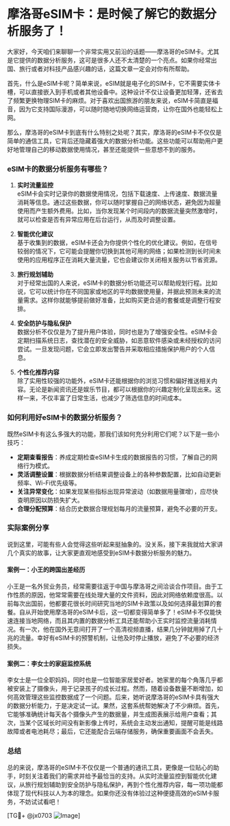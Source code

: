 # 摩洛哥eSIM卡：是时候了解它的数据分析服务了！

大家好，今天咱们来聊聊一个非常实用又前沿的话题——摩洛哥的eSIM卡。尤其是它提供的数据分析服务，这可是很多人还不太清楚的一个亮点。如果你经常出国、旅行或者对科技产品感兴趣的话，这篇文章一定会对你有所帮助。

首先，什么是eSIM卡呢？简单来说，eSIM就是电子化的SIM卡，它不需要实体卡槽，可以直接嵌入到手机或者其他设备中。这种设计不仅让设备更加轻薄，还省去了频繁更换物理SIM卡的麻烦。对于喜欢出国旅游的朋友来说，eSIM卡简直是福音，因为它支持国际漫游，可以随时随地切换网络运营商，让你在国外也能轻松上网。

那么，摩洛哥的eSIM卡到底有什么特别之处呢？其实，摩洛哥的eSIM卡不仅仅是简单的通信工具，它背后还隐藏着强大的数据分析功能。这些功能可以帮助用户更好地管理自己的移动数据使用情况，甚至还能提供一些意想不到的服务。

### eSIM卡的数据分析服务有哪些？

1. **实时流量监控**  
   eSIM卡会实时记录你的数据使用情况，包括下载速度、上传速度、数据流量消耗等信息。通过这些数据，你可以随时掌握自己的网络状态，避免因为超量使用而产生额外费用。比如，当你发现某个时间段内的数据流量突然激增时，就可以检查是否有异常应用在后台运行，从而及时调整设置。

2. **智能优化建议**  
   基于收集到的数据，eSIM卡还会为你提供个性化的优化建议。例如，在信号较弱的情况下，它可能会提醒你切换到其他可用的网络；如果检测到长时间未使用的应用程序正在消耗大量流量，它也会建议你关闭相关服务以节省资源。

3. **旅行规划辅助**  
   对于经常出国的人来说，eSIM卡的数据分析功能还可以帮助规划行程。比如说，它可以统计你在不同国家或地区的平均数据使用量，并据此预测未来的流量需求。这样你就能够提前做好准备，比如购买更合适的套餐或是调整行程安排。

4. **安全防护与隐私保护**  
   数据分析不仅仅是为了提升用户体验，同时也是为了增强安全性。eSIM卡会定期扫描系统日志，查找潜在的安全威胁，如恶意软件感染或未经授权的访问尝试。一旦发现问题，它会立即发出警告并采取相应措施保护用户的个人信息。

5. **个性化推荐内容**  
   除了实用性较强的功能外，eSIM卡还能根据你的浏览习惯和偏好推送相关内容。无论是新闻资讯还是娱乐节目，都可以根据你的兴趣定制化呈现出来。这样一来，不仅丰富了日常生活，也减少了筛选信息的时间成本。

### 如何利用好eSIM卡的数据分析服务？

既然eSIM卡有这么多强大的功能，那我们该如何充分利用它们呢？以下是一些小技巧：

- **定期查看报告**：养成定期检查eSIM卡生成的数据报告的习惯，了解自己的网络行为模式。
- **灵活调整设置**：根据数据分析结果调整设备上的各种参数配置，比如自动更新频率、Wi-Fi优先级等。
- **关注异常变化**：如果发现某些指标出现异常波动（如数据用量骤增），应尽快查明原因以防损失扩大。
- **合理分配预算**：结合历史数据合理规划每月的流量预算，避免不必要的开支。

### 实际案例分享

说到这里，可能有些人会觉得这些听起来挺抽象的。没关系，接下来我就给大家讲几个真实的故事，让大家更直观地感受到eSIM卡数据分析服务的魅力。

#### 案例一：小王的跨国出差经历  
小王是一名外贸业务员，经常需要往返于中国与摩洛哥之间洽谈合作项目。由于工作性质的原因，他常常需要在线处理大量的文件资料，因此对网络依赖度很高。以前每次出国前，他都要花很长时间研究当地的SIM卡政策以及如何选择最划算的套餐。自从开始使用摩洛哥的eSIM卡后，这一切都变得简单多了！eSIM卡不仅能快速连接当地网络，而且其内置的数据分析工具还能帮助小王实时监控流量消耗情况。有一次，他在国外无意间打开了一个高清视频直播，结果几分钟就用掉了几十兆的流量。幸好有eSIM卡的预警机制，让他及时停止播放，避免了不必要的经济损失。

#### 案例二：李女士的家庭监控系统  
李女士是一位全职妈妈，同时也是一位智能家居爱好者。她家里的每个角落几乎都被安装上了摄像头，用于记录孩子的成长过程。然而，随着设备数量不断增加，如何高效管理这些监控数据成了一个问题。后来，她听说摩洛哥的eSIM卡具有强大的数据分析能力，于是决定试一试。果然，这套系统帮她解决了不少麻烦。首先，它能够准确统计每天各个摄像头产生的数据量，并生成图表展示给用户查看；其次，当某个区域长时间没有新影像上传时，系统会主动发出通知，提醒可能是线路故障或者电池耗尽；最后，它还能配合云端存储服务，确保重要画面不会丢失。

### 总结

总的来说，摩洛哥的eSIM卡不仅仅是一个普通的通讯工具，更像是一位贴心的助手，时刻关注着我们的需求并给予最恰当的支持。从实时流量监控到智能优化建议，从旅行规划辅助到安全防护与隐私保护，再到个性化推荐内容，每一项功能都体现了现代科技以人为本的理念。如果你还没有体验过这种便捷高效的eSIM卡服务，不妨试试看吧！

[TG💪+ @jx0703 ![Image](https://github.com/user-attachments/assets/dbca1d08-cadb-493c-b0ec-ad6f7a83f270)]